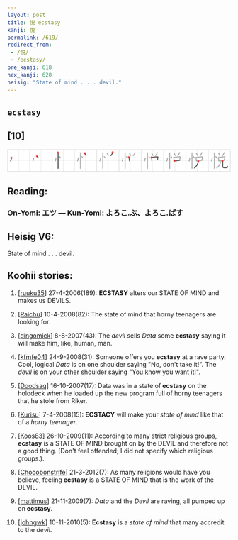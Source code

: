 ```yaml
---
layout: post
title: 悦 ecstasy
kanji: 悦
permalink: /619/
redirect_from:
 - /悦/
 - /ecstasy/
pre_kanji: 618
nex_kanji: 620
heisig: "State of mind . . . devil."
---
```


## `ecstasy`

## [10]

<div class="stroke"><img src="../images/E682A6.png" /></div>

## Reading:

### On-Yomi: エツ &mdash; Kun-Yomi: よろこ.ぶ、よろこ.ばす

## Heisig V6:

State of mind . . . devil.

## Koohii stories:

1) [<a href="http://kanji.koohii.com/profile/ruuku35">ruuku35</a>] 27-4-2006(189): <strong>ECSTASY</strong> alters our STATE OF MIND and makes us DEVILS.

2) [<a href="http://kanji.koohii.com/profile/Raichu">Raichu</a>] 10-4-2008(82): The state of mind that horny teenagers are looking for.

3) [<a href="http://kanji.koohii.com/profile/dingomick">dingomick</a>] 8-8-2007(43): The <em>devil</em> sells <em>Data</em> some <strong>ecstasy</strong> saying it will make him, like, human, man.

4) [<a href="http://kanji.koohii.com/profile/kfmfe04">kfmfe04</a>] 24-9-2008(31): Someone offers you<strong> ecstasy</strong> at a rave party. Cool, logical <em>Data</em> is on one shoulder saying &quot;No, don&#039;t take it!&quot;. The <em>devil</em> is on your other shoulder saying &quot;You know you want it!&quot;.

5) [<a href="http://kanji.koohii.com/profile/Doodsaq">Doodsaq</a>] 16-10-2007(17): Data was in a state of<strong> ecstasy</strong> on the holodeck when he loaded up the new program full of horny teenagers that he stole from Riker.

6) [<a href="http://kanji.koohii.com/profile/Kurisu">Kurisu</a>] 7-4-2008(15): <strong>ECSTACY</strong> will make your <em>state of mind</em> like that of a <em>horny teenager</em>.

7) [<a href="http://kanji.koohii.com/profile/Koos83">Koos83</a>] 26-10-2009(11): According to many strict religious groups,<strong> ecstasy</strong> is a STATE OF MIND brought on by the DEVIL and therefore not a good thing. (Don&#039;t feel offended; I did not specify which religious groups.).

8) [<a href="http://kanji.koohii.com/profile/Chocobonstrife">Chocobonstrife</a>] 21-3-2012(7): As many religions would have you believe, feeling<strong> ecstasy</strong> is a STATE OF MIND that is the work of the DEVIL.

9) [<a href="http://kanji.koohii.com/profile/mattimus">mattimus</a>] 21-11-2009(7): <em>Data</em> and the <em>Devil</em> are raving, all pumped up on<strong> ecstasy</strong>.

10) [<a href="http://kanji.koohii.com/profile/johngwk">johngwk</a>] 10-11-2010(5): <strong>Ecstasy</strong> is a <em>state of mind</em> that many accredit to the <em>devil</em>.
